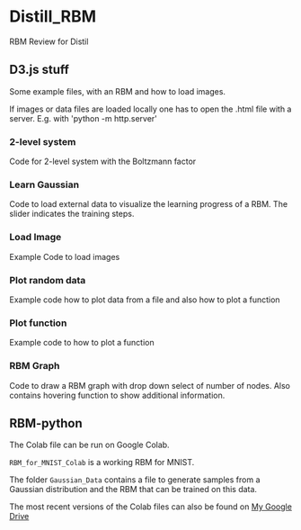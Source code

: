 # Distill_RBM

RBM Review for Distil

## D3.js stuff

Some example files, with an RBM and how to load images.

If images or data files are loaded locally one has to open the .html file with a server. E.g. with 'python -m http.server'

### 2-level system

Code for 2-level system with the Boltzmann factor

### Learn Gaussian

Code to load external data to visualize the learning progress of a RBM. The slider indicates the training steps.

### Load Image

Example Code to load images

### Plot random data

Example code how to plot data from a file and also how to plot a function

### Plot function

Example code to how to plot a function

### RBM Graph

Code to draw a RBM graph with drop down select of number of nodes. Also contains hovering function to show additional information.



## RBM-python

The Colab file can be run on Google Colab.

`RBM_for_MNIST_Colab` is a working RBM for MNIST.

The folder `Gaussian_Data` contains a file to generate samples from a Gaussian distribution and the RBM that can be trained on this data.

The most recent versions of the Colab files can also be found on [My Google Drive](https://drive.google.com/open?id=1rChhmU4PM_c7vO2e7apFsUj0kJzDH1JH)